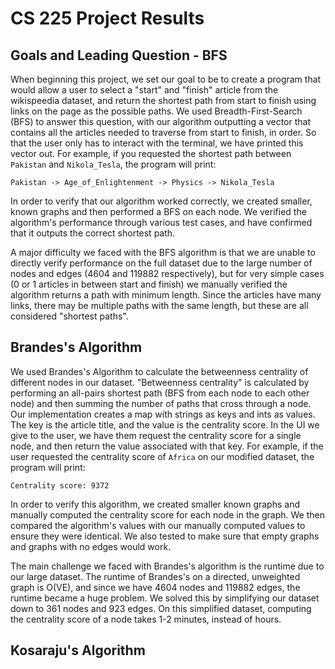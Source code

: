 # CS 225 Project Results

## Goals and Leading Question - BFS

When beginning this project, we set our goal to be to create a program that would allow a user to select a "start" and "finish" article from the wikispeedia dataset, and return the shortest path from start to finish using links on the page as the possible paths. We used Breadth-First-Search (BFS) to answer this question, with our algorithm outputting a vector that contains all the articles needed to traverse from start to finish, in order. So that the user only has to interact with the terminal, we have printed this vector out. For example, if you requested the shortest path between `Pakistan` and `Nikola_Tesla`, the program will print:

`Pakistan -> Age_of_Enlightenment -> Physics -> Nikola_Tesla`

In order to verify that our algorithm worked correctly, we created smaller, known graphs and then performed a BFS on each node. We verified the algorithm's performance through various test cases, and have confirmed that it outputs the correct shortest path.

A major difficulty we faced with the BFS algorithm is that we are unable to directly verify performance on the full dataset due to the large number of nodes and edges (4604 and 119882 respectively), but for very simple cases (0 or 1 articles in between start and finish) we manually verified the algorithm returns a path with minimum length. Since the articles have many links, there may be multiple paths with the same length, but these are all considered "shortest paths".

## Brandes's Algorithm

We used Brandes's Algorithm to calculate the betweenness centrality of different nodes in our dataset. "Betweenness centrality" is calculated by performing an all-pairs shortest path (BFS from each node to each other node) and then summing the number of paths that cross through a node. Our implementation creates a map with strings as keys and ints as values. The key is the article title, and the value is the centrality score. In the UI we give to the user, we have them request the centrality score for a single node, and then return the value associated with that key. For example, if the user requested the centrality score of `Africa` on our modified dataset, the program will print:

`Centrality score: 9372`

In order to verify this algorithm, we created smaller known graphs and manually computed the centrality score for each node in the graph. We then compared the algorithm's values with our manually computed values to ensure they were identical. We also tested to make sure that empty graphs and graphs with no edges would work.

The main challenge we faced with Brandes's algorithm is the runtime due to our large dataset. The runtime of Brandes's on a directed, unweighted graph is O(VE), and since we have 4604 nodes and 119882 edges, the runtime became a huge problem. We solved this by simplifying our dataset down to 361 nodes and 923 edges. On this simplified dataset, computing the centrality score of a node takes 1-2 minutes, instead of hours.

## Kosaraju's Algorithm